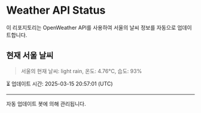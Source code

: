 
# Weather API Status

이 리포지토리는 OpenWeather API를 사용하여 서울의 날씨 정보를 자동으로 업데이트합니다.

## 현재 서울 날씨
> 서울의 현재 날씨: light rain, 온도: 4.76°C, 습도: 93%

⏳ 업데이트 시간: 2025-03-15 20:57:01 (UTC)

---
자동 업데이트 봇에 의해 관리됩니다.
